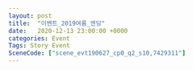 ```yaml
---
layout: post
title:  "이벤트_2019여름_엔딩"
date:   2020-12-13 23:00:00 +0000
categories: Event
Tags: Story Event
SceneCode: ["scene_evt190627_cp0_q2_s10,7429311"]
---
```

